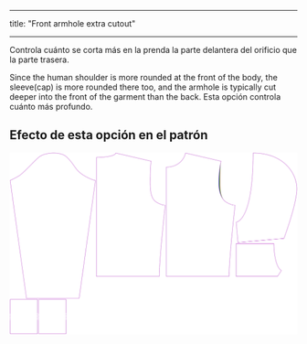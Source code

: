 - - -
title: "Front armhole extra cutout"
- - -

Controla cuánto se corta más en la prenda la parte delantera del orificio que la parte trasera.

Since the human shoulder is more rounded at the front of the body, the sleeve(cap) is more rounded there too, and the armhole is typically cut deeper into the front of the garment than the back. Esta opción controla cuánto más profundo.

## Efecto de esta opción en el patrón

![Esta imagen muestra el efecto de esta opción superponiendo varias variantes que tienen un valor diferente para esta opción](huey_frontarmholedeeper_sample.svg "Efecto de esta opción en el patrón")
